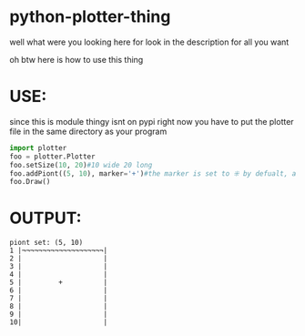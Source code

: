 # python-plotter-thing
well what were you looking here for look in the description for all you want



oh btw here is how to use this thing

# USE:

since this is module thingy isnt on pypi right now you have to put the plotter file in the same directory as your program

```python 
import plotter
foo = plotter.Plotter
foo.setSize(10, 20)#10 wide 20 long
foo.addPiont((5, 10), marker='+')#the marker is set to ⁜ by defualt, also just so it look like a real tutorial ill say: places a + right in the middle
foo.Draw()
```

# OUTPUT:
```
piont set: (5, 10)
1 |¬¬¬¬¬¬¬¬¬¬¬¬¬¬¬¬¬¬¬¬|
2 |                    |
3 |                    |
4 |                    |
5 |         +          |
6 |                    |
7 |                    |
8 |                    |
9 |                    |
10|                    |
```
